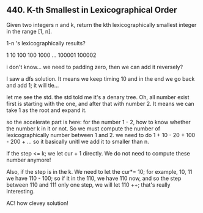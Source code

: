 ## 440. K-th Smallest in Lexicographical Order

Given two integers n and k, return the kth lexicographically smallest integer in the range [1, n].


1-n 's lexicographically results?

1 10 100 100 1000 ... 100001 100002

i don't know... we need to padding zero, then we can add it reversely?

I saw a dfs solution. It means we keep timing 10 and in the end we go back and add 1; it will tle...

let me see the std. the std told me it's a denary tree. Oh, all number exist first is starting with the one, and after that with number 2. It means we can take 1 as the root and expand it.

so the accelerate part is here: for the number 1 - 2, how to know whether the number k in it or not. So we must compute the number of lexicographically number between 1 and 2. we need to do 1 + 10 - 20 + 100 - 200 + ... so it basically unitl we add it to smaller than n.

if the step <= k; we let cur + 1 directly. We do not need to compute these number anymore!

Also, if the step is in the k. We need to let the cur*= 10; for example, 10, 11 we have 110 - 100; so if it in the 110, we have 110 now, and so the step between 110 and 111 only one step, we will let 110 ++; that's really interesting.

AC! how clevey solution!